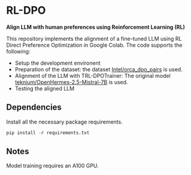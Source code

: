 # RL-DPO
**Align LLM with human preferences using Reinforcement Learning (RL)**

This repository implements the alignment of a fine-tuned LLM using RL Direct Preference Optimization in Google Colab. 
The code supports the following:

- Setup the development environent
- Preparation of the dataset: the dataset [Intel/orca_dpo_pairs](https://huggingface.co/datasets/Intel/orca_dpo_pairs) is used.
- Alignment of the LLM with TRL-DPOTrainer: The original model [teknium/OpenHermes-2.5-Mistral-7B](https://huggingface.co/teknium/OpenHermes-2.5-Mistral-7B) is used.
- Testing the aligned LLM

## Dependencies
Install all the necessary package requirements.

````python
pip install -r requirements.txt
````

## Notes
Model training requires an A100 GPU. 


